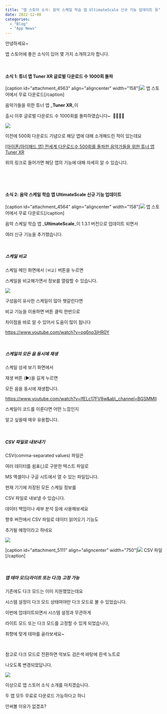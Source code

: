 ```yaml
---
title: "앱 스토어 소식: 음악 스케일 학습 앱 UltimateScale 신규 기능 업데이트 등"
date: 2022-12-08
categories: 
  - "Blog"
  - "App News"
---
```


안녕하세요~

앱 스토어에 좋은 소식이 있어 몇 가지 소개하고자 합니다.

 

#### **소식 1: 튜너 앱 Tuner XR 글로벌 다운로드 수 1000회 돌파**

\[caption id="attachment\_4563" align="aligncenter" width="158"\][![](./assets/img/wp-content/uploads/2022/06/icon-TunerXR.png)](https://apps.apple.com/kr/app/tuner-xr/id1581803256) 앱 스토어에서 무료 다운로드\[/caption\]

음악가들을 위한 튜너 앱 _**Tuner XR**_이

출시 이후 글로벌 다운로드 수 1000회를 돌파하였습니다~  🎉🎉🎉🎉

![](./assets/img/wp-content/uploads/2022/12/-파티-Congratulations-Party-e1670488300470.jpeg)

이전에 500회 다운로드 기념으로 해당 앱에 대해 소개해드린 적이 있는데요

[\[아이폰/아이패드 앱\] 전세계 다운로드수 500회를 돌파한 음악가들을 위한 튜너 앱 Tuner XR](http://yoonbumtae.com/?p=4567)

위의 링크로 들어가면 해당 앱의 기능에 대해 자세히 알 수 있습니다.

 

 

#### **소식 2: 음악 스케일 학습 앱 UltimateScale 신규 기능 업데이트**

\[caption id="attachment\_4564" align="aligncenter" width="158"\][![](./assets/img/wp-content/uploads/2022/06/icon-UltimateScale.png)](https://apps.apple.com/kr/app/ultimatescale/id1631310626) 앱 스토어에서 무료 다운로드\[/caption\]

음악 스케일 학습 앱 _**UltimateScale**_이 1.3.1 버전으로 업데이트 되면서

여러 신규 기능을 추가했습니다.

 

##### **스케일 비교**

스케일 메인 화면에서 `[비교]` 버튼을 누르면

스케일을 비교해가면서 정보를 열람할 수 있습니다.

![](./assets/img/wp-content/uploads/2022/12/2.-iPhone-6-Plus.jpg)

구성음이 유사한 스케일이 많아 헷갈린다면

비교 기능을 이용하면 버튼 클릭 한번으로

차이점을 바로 알 수 있어서 도움이 많이 됩니다

https://www.youtube.com/watch?v=oq6no3jHR0Y

 

##### **스케일의 모든 음 동시에 재생**

스케일 상세 보기 화면에서

재생 버튼 (▶️)을 길게 누르면

모든 음을 동시에 재생합니다.

https://www.youtube.com/watch?v=lfELc17FV8w&ab\_channel=BGSMMII

스케일이 코드를 이룬다면 어떤 느낌인지

알고 싶을때 매우 유용합니다.

 

##### **CSV 파일로 내보내기**

CSV(comma-separated values) 파일은

여러 데이터를 쉼표(,)로 구분한 텍스트 파일로

MS 엑셀이나 구글 시트에서 열 수 있는 파일입니다.

현재 기기에 저장된 모든 스케일 정보를

CSV 파일로 내보낼 수 있습니다.

데이터 백업이나 세부 분석 등에 사용해보세요

향후 버전에서 CSV 파일로 데이터 읽어오기 기능도

추가될 예정이라고 하네요

![](./assets/img/wp-content/uploads/2022/12/IMG_3B5897304303-1.jpeg)

\[caption id="attachment\_5111" align="aligncenter" width="750"\]![](./assets/img/wp-content/uploads/2022/12/스크린샷-2022-12-08-오후-6.11.01-복사본.jpg) CSV 파일\[/caption\]

 

##### **앱 테마 모드(라이트 또는 다크) 고정 가능**

기존에도 다크 모드는 이미 지원했었는데요

시스템 설정이 다크 모드 상태여야만 다크 모드로 불 수 있었습니다.

이번에 업데이트되면서 시스템 설정과 무관하게

라이트 모드 또는 다크 모드를 고정할 수 있게 되었습니다,

취향에 맞게 테마를 골라보세요~

 

참고로 다크 모드로 전환하면 악보도 검은색 바탕에 흰색 노트로

나오도록 변경되었답니다.

![](./assets/img/wp-content/uploads/2022/12/IMG_0FE52EA76447-1.jpeg)

이상으로 앱 스토어 소식 소개를 마치겠습니다.

두 앱 모두 무료로 다운로드 가능하다고 하니

안써볼 이유가 없겠죠?

